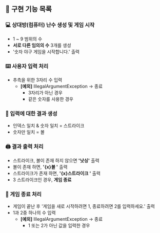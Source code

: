 ## 🔨 구현 기능 목록
### 💻 상대방(컴퓨터) 난수 생성 및 게임 시작
* 1 ~ 9 범위의 수
* **서로 다른 임의의 수** 3개를 생성
* '숫자 야구 게임을 시작합니다.' 출력

### ⌨️ 사용자 입력 처리
* 추측을 위한 3자리 수 입력
  * **[예외]** IllegalArgumentException -> 종료
    * 3자리가 아닌 경우
    * 같은 숫자를 사용한 경우

### 🧮 입력에 대한 결과 생성
* 인덱스 일치 & 숫자 일치 = 스트라이크
* 숫자만 일치 = 볼

### 🖨️ 결과 출력 처리
* 스트라이크, 볼이 존재 하지 않으면 **'낫싱'** 출력
* 볼이 존재 하면, **'{x}볼 '** 출력
* 스트라이크가 존재 하면, **'{x}스트라이크 '** 출력
* 3 스트라이크인 경우, **게임 종료**

### 🎲 게임 종료 처리
* 게임이 끝난 후 '게임을 새로 시작하려면 1, 종료하려면 2를 입력하세요.' 출력
* 1과 2중 하나의 수 입력
  * **[예외]** IllegalArgumentException -> 종료
    * 1 또는 2가 아닌 값을 입력한 경우